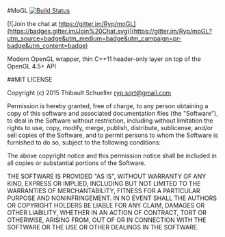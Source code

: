 #MoGL [![Build Status](https://travis-ci.org/Ryp/moGL.svg?branch=develop)](https://travis-ci.org/Ryp/moGL)

[![Join the chat at https://gitter.im/Ryp/moGL](https://badges.gitter.im/Join%20Chat.svg)](https://gitter.im/Ryp/moGL?utm_source=badge&utm_medium=badge&utm_campaign=pr-badge&utm_content=badge)

Modern OpenGL wrapper, thin C++11 header-only layer on top of the OpenGL 4.5+ API

##MIT LICENSE

Copyright (c) 2015 Thibault Schueller <ryp.sqrt@gmail.com>

Permission is hereby granted, free of charge, to any person obtaining a copy of this software and associated documentation files (the "Software"), to deal in the Software without restriction, including without limitation the rights to use, copy, modify, merge, publish, distribute, sublicense, and/or sell copies of the Software, and to permit persons to whom the Software is furnished to do so, subject to the following conditions:

The above copyright notice and this permission notice shall be included in all copies or substantial portions of the Software.

THE SOFTWARE IS PROVIDED "AS IS", WITHOUT WARRANTY OF ANY KIND, EXPRESS OR IMPLIED, INCLUDING BUT NOT LIMITED TO THE WARRANTIES OF MERCHANTABILITY, FITNESS FOR A PARTICULAR PURPOSE AND NONINFRINGEMENT. IN NO EVENT SHALL THE AUTHORS OR COPYRIGHT HOLDERS BE LIABLE FOR ANY CLAIM, DAMAGES OR OTHER LIABILITY, WHETHER IN AN ACTION OF CONTRACT, TORT OR OTHERWISE, ARISING FROM, OUT OF OR IN CONNECTION WITH THE SOFTWARE OR THE USE OR OTHER DEALINGS IN THE SOFTWARE.
